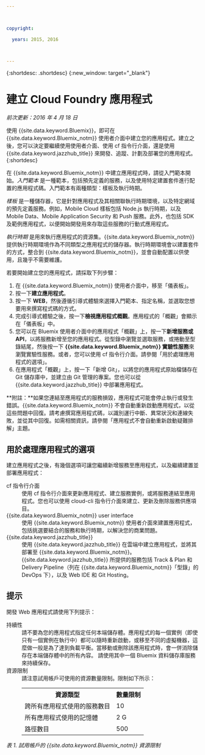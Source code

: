 ```yaml
---

 

copyright:

  years: 2015, 2016

 

---
```


{:shortdesc: .shortdesc} 
{:new_window: target="_blank"}

# 建立 Cloud Foundry 應用程式
*前次更新：2016 年 4 月 18 日*

使用 {{site.data.keyword.Bluemix}}，即可在 {{site.data.keyword.Bluemix_notm}} 使用者介面中建立您的應用程式。建立之後，您可以決定要繼續使用使用者介面、使用 cf 指令行介面，還是使用 {{site.data.keyword.jazzhub_title}} 來開發、追蹤、計劃及部署您的應用程式。
{:shortdesc}

在 {{site.data.keyword.Bluemix_notm}} 中建立應用程式時，請從入門範本開始。*入門範本* 是一種範本，包括預先定義的服務，以及使用特定建置套件進行配置的應用程式碼。入門範本有兩種類型：樣板及執行時期。

*樣板* 是一種儲存器，它是針對應用程式及其相關聯執行時期環境，以及特定網域的預先定義服務。例如，Mobile Cloud 樣板包括 Node.js 執行時期，以及 Mobile Data、Mobile Application Security 和 Push 服務。此外，也包括 SDK 及範例應用程式，以便開始開發用來存取這些服務的行動式應用程式。

*執行時期* 是用來執行應用程式的資源集。{{site.data.keyword.Bluemix_notm}} 提供執行時期環境作為不同類型之應用程式的儲存器。執行時期環境會以建置套件的方式，整合到 {{site.data.keyword.Bluemix_notm}}，並會自動配置以供使用，且幾乎不需要維護。

若要開始建立您的應用程式，請採取下列步驟：
  1. 在 {{site.data.keyword.Bluemix_notm}} 使用者介面中，移至「儀表板」。
  2. 按一下**建立應用程式**。
  3. 按一下 **WEB**，然後遵循引導式體驗來選擇入門範本、指定名稱，並選取您想要用來撰寫程式碼的方式。
  4. 完成引導式體驗之後，按一下**檢視應用程式概觀**。應用程式的「概觀」會顯示在「儀表板」中。
  5. 您可以在 Bluemix 使用者介面中的應用程式「概觀」上，按一下**新增服務或 API**，以將服務新增至您的應用程式。從型錄中瀏覽並選取服務，或捲動至型錄結尾，然後按一下 **{{site.data.keyword.Bluemix_notm}} 實驗性服務**來瀏覽實驗性服務。或者，您可以使用 cf 指令行介面。請參閱「用於處理應用程式的選項」。
  6. 在應用程式「概觀」上，按一下「新增 Git」，以將您的應用程式原始檔儲存在 Git 儲存庫中，並建立由 Git 管理的專案。您也可以從 {{site.data.keyword.jazzhub_title}} 中部署應用程式。

**附註：**如果您連結至應用程式的服務損毀，應用程式可能會停止執行或發生錯誤。{{site.data.keyword.Bluemix_notm}} 不會自動重新啟動應用程式，以從這些問題中回復。請考慮撰寫應用程式碼，以識別運行中斷、異常狀況和連線失敗，並從其中回復。如需相關資訊，請參閱「應用程式不會自動重新啟動疑難排解」主題。

## 用於處理應用程式的選項

建立應用程式之後，有幾個選項可讓您繼續新增服務至應用程式，以及繼續建置並部署應用程式：

<dl><dt>cf 指令行介面</dt>
<dd>使用 cf 指令行介面來更新應用程式、建立服務實例，或將服務連結至應用程式。您也可以使用 cloud-cli 指令行介面來建立、更新及刪除服務供應項目。</dd>
<dt>{{site.data.keyword.Bluemix_notm}} user interface</dt>
<dd>使用 {{site.data.keyword.Bluemix_notm}} 使用者介面來建置應用程式，包括挑選要結合的服務和執行時期，以解決您的商業問題。</dd>
<dt>{{site.data.keyword.jazzhub_title}}</dt>
<dd>使用 {{site.data.keyword.jazzhub_title}} 在雲端中建立應用程式，並將其部署至 {{site.data.keyword.Bluemix_notm}}。{{site.data.keyword.jazzhub_title}} 所提供的服務包括 Track & Plan 和 Delivery Pipeline（列在 {{site.data.keyword.Bluemix_notm}}「型錄」的 DevOps 下），以及 Web IDE 和 Git Hosting。</dd>
</dl>

## 提示

開發 Web 應用程式請使用下列提示：

<dl><dt>持續性</dt>
<dd>請不要為您的應用程式指定任何本端儲存體。應用程式的每一個實例（即使只有一個實例在執行中）都可以隨時重新啟動，或移至不同的虛擬機器，這麼做一般是為了達到負載平衡。當移動或刪除該應用程式時，會一併消除儲存在本端儲存體中的所有內容。
請使用其中一個 Bluemix 資料儲存庫服務來持續保存。</dd>
<dt>資源限制</dt>
<dd>請注意試用帳戶可使用的資源數量限制。限制如下所示：<table style="width:100%">
  <th>資源類型</th>	<th>數量限制</th>
<tr><td>跨所有應用程式使用的服務數目</td> <td>10</td>
<tr><td>所有應用程式使用的記憶體</td> <td>	2 G</td>
<tr><td>路徑數目</td> <td>500</td>
</table>
</dd></dl>

*表 1. 試用帳戶的 {{site.data.keyword.Bluemix_notm}} 資源限制*
